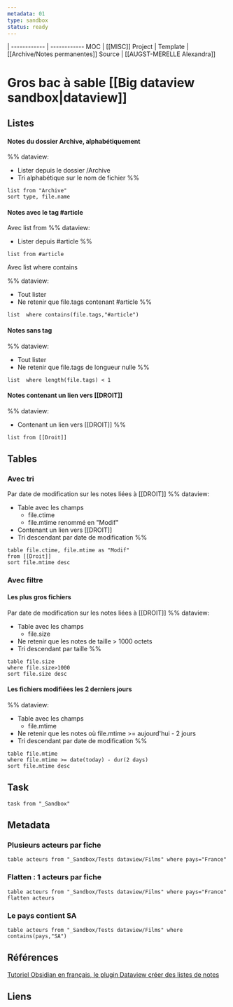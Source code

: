 ```yaml
---
metadata: 01
type: sandbox
status: ready
---
```

 |
------------ | ------------
MOC | [[MISC]]
Project |
Template | [[Archive/Notes permanentes]]
Source | [[AUGST-MERELLE Alexandra]]

# Gros bac à sable [[Big dataview sandbox|dataview]]
## Listes
#### Notes du dossier Archive, alphabétiquement

%%
dataview:
- Lister depuis le dossier /Archive
- Tri alphabétique sur le nom de fichier
%%

```dataview
list from "Archive"
sort type, file.name
```
#### Notes avec le tag #article

Avec list from
%%
dataview:
- Lister depuis #article
%%

```dataview
list from #article 
```
Avec ̀list where contains

%%
dataview:
- Tout lister
- Ne retenir que file.tags contenant #article
%%

```dataview
list  where contains(file.tags,"#article")
```
#### Notes sans tag
%%
dataview:
- Tout lister
- Ne retenir que file.tags de longueur nulle
%%
```dataview
list  where length(file.tags) < 1
```
#### Notes contenant un lien vers [[DROIT]]
%%
dataview:
- Contenant un lien vers [[DROIT]]
%%

```dataview
list from [[Droit]] 
```
## Tables
### Avec tri
Par date de modification sur les notes liées à [[DROIT]]
%%
dataview:
- Table avec les champs
  - file.ctime
  - file.mtime renommé en "Modif"
- Contenant un lien vers [[DROIT]]
- Tri descendant par date de modification
%%

```dataview
table file.ctime, file.mtime as "Modif" 
from [[Droit]]
sort file.mtime desc
```

### Avec filtre
#### Les plus gros fichiers
Par date de modification sur les notes liées à [[DROIT]]
%%
dataview:
- Table avec les champs
  - file.size
- Ne retenir que les notes de taille > 1000 octets
- Tri descendant par taille
%%

```dataview
table file.size
where file.size>1000
sort file.size desc
```

#### Les fichiers modifiées les 2 derniers jours
%%
dataview:
- Table avec les champs
  - file.mtime
- Ne retenir que les notes où file.mtime >= aujourd'hui - 2 jours
- Tri descendant par date de modification
%%

```dataview
table file.mtime
where file.mtime >= date(today) - dur(2 days)
sort file.mtime desc
```
## Task
```dataview
task from "_Sandbox"
```
## Metadata
### Plusieurs acteurs par fiche
```dataview
table acteurs from "_Sandbox/Tests dataview/Films" where pays="France"
```
### Flatten : 1 acteurs par fiche
```dataview
table acteurs from "_Sandbox/Tests dataview/Films" where pays="France" flatten acteurs
```
### Le pays contient SA
```dataview
table acteurs from "_Sandbox/Tests dataview/Films" where contains(pays,"SA")
```
## Références
[Tutoriel Obsidian en français, le plugin Dataview créer des listes de notes](https://www.youtube.com/watch?v=jdNyKhm0QsM)
## Liens